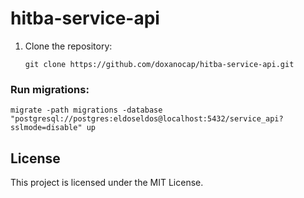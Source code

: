 # hitba-service-api

1. Clone the repository:

   ```shell
   git clone https://github.com/doxanocap/hitba-service-api.git
   ```

### Run migrations:

```shell
migrate -path migrations -database "postgresql://postgres:eldoseldos@localhost:5432/service_api?sslmode=disable" up
```

## License
This project is licensed under the MIT License.